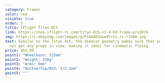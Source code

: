 ```yaml
---
category: Frames
color: red
visible: true
order: 5
title: IFlight Titan DC5
link: https://shop.iflight-rc.com/titan-dc5-v1-4-hd-frame-pro1074
img: https://i.ebayimg.com/images/g/PIAAAOSwuwdfcVz-/s-l1600.jpg
text: Similar to the Titan XL5, the deadcat geometry makes sure that you will
  not get any props in view, making it ideal for cinematic flying
price: $55.99
point1: "Wheelbase: 222mm"
point2: "Weight: 150g"
point3: "Arms: 6mm"
point4: "Bottom/Top/Mid: 3/2.5mm"
point5: ""
---
```

